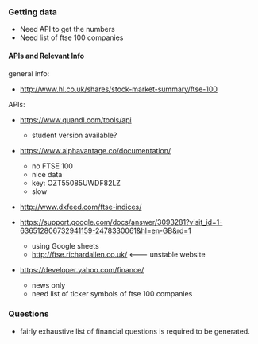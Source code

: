 ### Getting data
- Need API to get the numbers
- Need list of ftse 100 companies

#### APIs and Relevant Info
general info:
- http://www.hl.co.uk/shares/stock-market-summary/ftse-100

APIs:
- https://www.quandl.com/tools/api
    - student version available?

- https://www.alphavantage.co/documentation/
    - no FTSE 100
    - nice data
    - key: OZT55085UWDF82LZ
    - slow

- http://www.dxfeed.com/ftse-indices/

- https://support.google.com/docs/answer/3093281?visit_id=1-636512806732941159-2478330061&hl=en-GB&rd=1
    - using Google sheets
    - http://ftse.richardallen.co.uk/ <--- unstable website

- https://developer.yahoo.com/finance/
    - news only
    - need list of ticker symbols of ftse 100 companies

### Questions
- fairly exhaustive list of financial questions is required to be generated.

